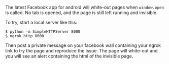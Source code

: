 The latest Facebook app for android will white-out pages when `window.open`
is called.  No tab is opened, and the page is still left running and invisible.

To try, start a local server like this:

```
$ python -m SimpleHTTPServer 8000
$ ngrok http 8000
```

Then post a private message on your facebook wall containing your ngrok link
to try the page and reproduce the issue.  The page will white-out and you
will see an alert containing the html of the invisible page.
